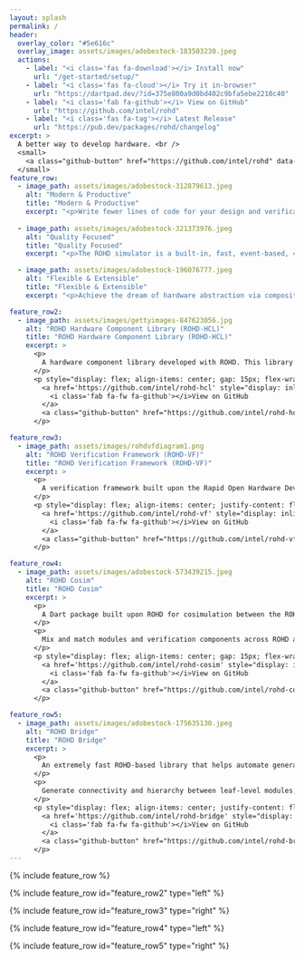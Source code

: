 ```yaml
---
layout: splash
permalink: /
header:
  overlay_color: "#5e616c"
  overlay_image: assets/images/adobestock-183503230.jpeg
  actions:
    - label: "<i class='fas fa-download'></i> Install now"
      url: "/get-started/setup/"
    - label: "<i class='fas fa-cloud'></i> Try it in-browser"
      url: "https://dartpad.dev/?id=375e800a9d0bd402c9bfa5ebe2210c40"
    - label: "<i class='fab fa-github'></i> View on GitHub"
      url: "https://github.com/intel/rohd"
    - label: "<i class='fas fa-tag'></i> Latest Release"
      url: "https://pub.dev/packages/rohd/changelog"
excerpt: >
  A better way to develop hardware. <br />
  <small>
    <a class="github-button" href="https://github.com/intel/rohd" data-color-scheme="light" data-size="large" data-show-count="true" aria-label="Star intel/rohd on GitHub">Star Count</a>
  </small>
feature_row:
  - image_path: assets/images/adobestock-312879613.jpeg
    alt: "Modern & Productive"
    title: "Modern & Productive"
    excerpt: "<p>Write fewer lines of code for your design and verification in a modern IDE. ROHD is completely open source, so debug all the way through from your testbench, through design generation, and even into the simulator itself.</p><p>ROHD uses the <a href='https://dart.dev/'>Dart programming language</a>, which comes with a simple and fast build system and the great <a href='https://pub.dev'>pub</a> package manager.</p>"
    
  - image_path: assets/images/adobestock-321373976.jpeg
    alt: "Quality Focused"
    title: "Quality Focused"
    excerpt: "<p>The ROHD simulator is a built-in, fast, event-based, 4-value hardware simulator with waveform dumping.</p><p>Use <a href='https://github.com/intel/rohd-vf'>ROHD-VF</a> to build scalable testbenches and <a href='https://github.com/intel/rohd-vf'>ROHD Cosim</a> to interact with SystemVerilog simulators.</p><p>Unit test your hardware with a great testing framework and minimal overhead.</p>"

  - image_path: assets/images/adobestock-196076777.jpeg
    alt: "Flexible & Extensible"
    title: "Flexible & Extensible"
    excerpt: "<p>Achieve the dream of hardware abstraction via composition of building blocks with ROHD. ROHD comes with built-in abstractions for procedural behavior, finite state machines, pipelining, and more.</p><p>Use interfaces and unrestricted software to accelerate integration tasks. Dynamically create and connect module ports.</p><p>Kick-start development and use <a href='https://github.com/intel/rohd-hcl'>ROHD-HCL</a> for pre-validated components for your design and testbench.</p>"

feature_row2:
  - image_path: assets/images/gettyimages-847623056.jpg
    alt: "ROHD Hardware Component Library (ROHD-HCL)"
    title: "ROHD Hardware Component Library (ROHD-HCL)"
    excerpt: > 
      <p>
        A hardware component library developed with ROHD. This library aims to collect a set of reusable, configurable components that can be leveraged in other designs. These components are also intended as good examples of ROHD hardware implementations.</p><p>Components are focused on correctness, are heavily validated, and come with excellent documentation. Verification components are provided as well, including checkers for proper usage and trackers to log interesting activity.
      </p>
      <p style="display: flex; align-items: center; gap: 15px; flex-wrap: wrap;">
        <a href='https://github.com/intel/rohd-hcl' style="display: inline-flex; align-items: center; text-decoration: none; margin-top: -2px;">
          <i class='fab fa-fw fa-github'></i>View on GitHub
        </a>
        <a class="github-button" href="https://github.com/intel/rohd-hcl" data-color-scheme="light" data-size="large" data-show-count="true" aria-label="Star intel/rohd-hcl on GitHub">Star Count</a>
      </p>

feature_row3:
  - image_path: assets/images/rohdvfdiagram1.png
    alt: "ROHD Verification Framework (ROHD-VF)"
    title: "ROHD Verification Framework (ROHD-VF)"
    excerpt: > 
      <p>
        A verification framework built upon the Rapid Open Hardware Development (ROHD) framework. It enables testbench organization in a way similar to UVM.</p><p>A key motivation behind it is that hardware testbenches are really just software, and verification engineers should be empowered to write them as great software. The ROHD Verification Framework enables development of a testbench in a modern programming language, taking advantage of recent innovations in the software industry.
      </p>
      <p style="display: flex; align-items: center; justify-content: flex-end; gap: 15px; flex-wrap: wrap;">
        <a href='https://github.com/intel/rohd-vf' style="display: inline-flex; align-items: center; text-decoration: none; margin-top: -2px;">
          <i class='fab fa-fw fa-github'></i>View on GitHub
        </a>
        <a class="github-button" href="https://github.com/intel/rohd-vf" data-color-scheme="light" data-size="large" data-show-count="true" aria-label="Star intel/rohd-vf on GitHub">Star Count</a>
      </p>

feature_row4:
  - image_path: assets/images/adobestock-573439215.jpeg
    alt: "ROHD Cosim"
    title: "ROHD Cosim"
    excerpt: > 
      <p>
        A Dart package built upon ROHD for cosimulation between the ROHD Simulator and a SystemVerilog simulator.
      </p>
      <p>
        Mix and match modules and verification components across ROHD and SystemVerilog for your design and testbench and cosimulate it all together. ROHD Cosim comes with different configurations depending on whether you have custom build and/or simulation flows.
      </p>
      <p style="display: flex; align-items: center; gap: 15px; flex-wrap: wrap;">
        <a href='https://github.com/intel/rohd-cosim' style="display: inline-flex; align-items: center; text-decoration: none; margin-top: -2px;">
          <i class='fab fa-fw fa-github'></i>View on GitHub
        </a>
        <a class="github-button" href="https://github.com/intel/rohd-cosim" data-color-scheme="light" data-size="large" data-show-count="true" aria-label="Star intel/rohd-cosim on GitHub">Star Count</a>
      </p>

feature_row5:
  - image_path: assets/images/adobestock-175635130.jpeg
    alt: "ROHD Bridge"
    title: "ROHD Bridge"
    excerpt: > 
      <p>
        An extremely fast ROHD-based library that helps automate generation of hardware connectivity.
      </p>
      <p>
        Generate connectivity and hierarchy between leaf-level modules, blocks, partitions, or any other hierarchy in either SoC or IP contexts.
      </p>
      <p style="display: flex; align-items: center; justify-content: flex-end; gap: 15px; flex-wrap: wrap;">
        <a href='https://github.com/intel/rohd-bridge' style="display: inline-flex; align-items: center; text-decoration: none; margin-top: -2px;">
          <i class='fab fa-fw fa-github'></i>View on GitHub
        </a>
        <a class="github-button" href="https://github.com/intel/rohd-bridge" data-color-scheme="light" data-size="large" data-show-count="true" aria-label="Star intel/rohd-bridge on GitHub">Star Count</a>
      </p>
---
```


{% include feature_row %}

{% include feature_row id="feature_row2" type="left" %}

{% include feature_row id="feature_row3" type="right" %}

{% include feature_row id="feature_row4" type="left" %}

{% include feature_row id="feature_row5" type="right" %}
